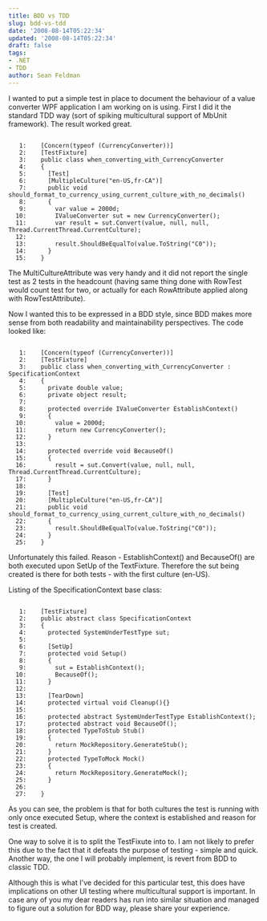 ```yaml
---
title: BDD vs TDD
slug: bdd-vs-tdd
date: '2008-08-14T05:22:34'
updated: '2008-08-14T05:22:34'
draft: false
tags:
- .NET
- TDD
author: Sean Feldman
---
```



I wanted to put a simple test in place to document the behaviour of a value converter WPF application I am working on is using. First I did it the standard TDD way (sort of spiking multicultural support of MbUnit framework). The result worked great.

```

   1:    [Concern(typeof (CurrencyConverter))]
   2:    [TestFixture]
   3:    public class when_converting_with_CurrencyConverter
   4:    {
   5:      [Test]
   6:      [MultipleCulture("en-US,fr-CA")]
   7:      public void should_format_to_currency_using_current_culture_with_no_decimals()
   8:      {
   9:        var value = 2000d;
  10:        IValueConverter sut = new CurrencyConverter();
  11:        var result = sut.Convert(value, null, null, Thread.CurrentThread.CurrentCulture);
  12:
  13:        result.ShouldBeEqualTo(value.ToString("C0"));
  14:      }
  15:    }

```

The MultiCultureAttribute was very handy and it did not report the single test as 2 tests in the headcount (having same thing done with RowTest would count test for two, or actually for each RowAttribute applied along with RowTestAttribute).

Now I wanted this to be expressed in a BDD style, since BDD makes more sense from both readability and maintainability perspectives. The code looked like:

```

   1:    [Concern(typeof (CurrencyConverter))]
   2:    [TestFixture]
   3:    public class when_converting_with_CurrencyConverter : SpecificationContext
   4:    {
   5:      private double value;
   6:      private object result;
   7:
   8:      protected override IValueConverter EstablishContext()
   9:      {
  10:        value = 2000d;
  11:        return new CurrencyConverter();
  12:      }
  13:
  14:      protected override void BecauseOf()
  15:      {
  16:        result = sut.Convert(value, null, null, Thread.CurrentThread.CurrentCulture);
  17:      }
  18:
  19:      [Test]
  20:      [MultipleCulture("en-US,fr-CA")]
  21:      public void should_format_to_currency_using_current_culture_with_no_decimals()
  22:      {
  23:        result.ShouldBeEqualTo(value.ToString("C0"));
  24:      }
  25:    }

```

Unfortunately this failed. Reason - EstablishContext() and BecauseOf() are both executed upon SetUp of the TextFixture. Therefore the sut being created is there for both tests - with the first culture (en-US).

Listing of the SpecificationContext<T> base class:

```

   1:    [TestFixture]
   2:    public abstract class SpecificationContext
   3:    {
   4:      protected SystemUnderTestType sut;
   5:
   6:      [SetUp]
   7:      protected void Setup()
   8:      {
   9:        sut = EstablishContext();
  10:        BecauseOf();
  11:      }
  12:
  13:      [TearDown]
  14:      protected virtual void Cleanup(){}
  15:
  16:      protected abstract SystemUnderTestType EstablishContext();
  17:      protected abstract void BecauseOf();
  18:      protected TypeToStub Stub()
  19:      {
  20:        return MockRepository.GenerateStub();
  21:      }
  22:      protected TypeToMock Mock()
  23:      {
  24:        return MockRepository.GenerateMock();
  25:      }
  26:
  27:    }

```

As you can see, the problem is that for both cultures the test is running with only once executed Setup, where the context is established and reason for test is created.

One way to solve it is to split the TestFixute into to. I am not likely to prefer this due to the fact that it defeats the purpose of testing - simple and quick. Another way, the one I will probably implement, is revert from BDD to classic TDD.

Although this is what I've decided for this particular test, this does have implications on other UI testing where multicultural support is important. In case any of you my dear readers has run into similar situation and managed to figure out a solution for BDD way, please share your experience.



